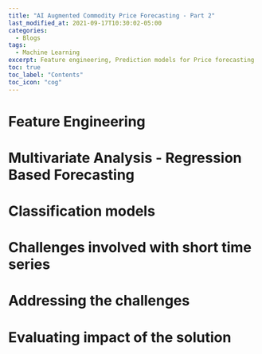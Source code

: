 ```yaml
---
title: "AI Augmented Commodity Price Forecasting - Part 2"
last_modified_at: 2021-09-17T10:30:02-05:00
categories:
  - Blogs
tags:
  - Machine Learning
excerpt: Feature engineering, Prediction models for Price forecasting
toc: true
toc_label: "Contents"
toc_icon: "cog"
---
```


# Feature Engineering



# Multivariate Analysis - Regression Based Forecasting



# Classification models



# Challenges involved with short time series



# Addressing the challenges


# Evaluating impact of the solution